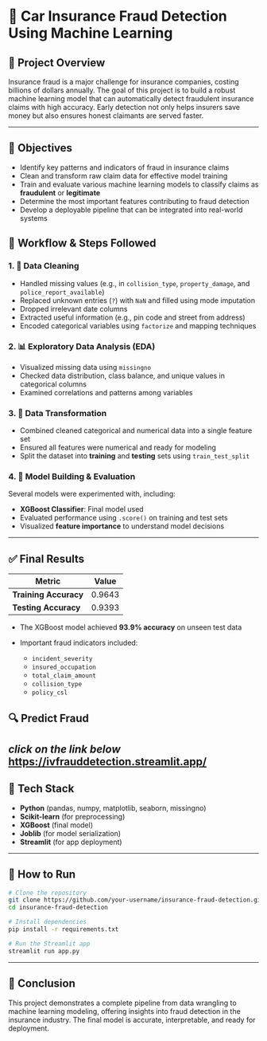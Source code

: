 # 🚨 Car Insurance Fraud Detection Using Machine Learning

## 📌 Project Overview

Insurance fraud is a major challenge for insurance companies, costing billions of dollars annually. The goal of this project is to build a robust machine learning model that can automatically detect fraudulent insurance claims with high accuracy. Early detection not only helps insurers save money but also ensures honest claimants are served faster.

---

## 🎯 Objectives

* Identify key patterns and indicators of fraud in insurance claims
* Clean and transform raw claim data for effective model training
* Train and evaluate various machine learning models to classify claims as **fraudulent** or **legitimate**
* Determine the most important features contributing to fraud detection
* Develop a deployable pipeline that can be integrated into real-world systems


## 📂 Workflow & Steps Followed

### 1. 🧹 Data Cleaning

* Handled missing values (e.g., in `collision_type`, `property_damage`, and `police_report_available`)
* Replaced unknown entries (`?`) with `NaN` and filled using mode imputation
* Dropped irrelevant date columns
* Extracted useful information (e.g., pin code and street from address)
* Encoded categorical variables using `factorize` and mapping techniques

### 2. 📊 Exploratory Data Analysis (EDA)

* Visualized missing data using `missingno`
* Checked data distribution, class balance, and unique values in categorical columns
* Examined correlations and patterns among variables

### 3. 🔄 Data Transformation

* Combined cleaned categorical and numerical data into a single feature set
* Ensured all features were numerical and ready for modeling
* Split the dataset into **training** and **testing** sets using `train_test_split`

### 4. 🤖 Model Building & Evaluation

Several models were experimented with, including:

* **XGBoost Classifier**: Final model used
* Evaluated performance using `.score()` on training and test sets
* Visualized **feature importance** to understand model decisions

---

## ✅ Final Results

| Metric                | Value  |
| --------------------- | ------ |
| **Training Accuracy** | 0.9643 |
| **Testing Accuracy**  | 0.9393 |

* The XGBoost model achieved **93.9% accuracy** on unseen test data
* Important fraud indicators included:

  * `incident_severity`
  * `insured_occupation`
  * `total_claim_amount`
  * `collision_type`
  * `policy_csl`

## 🔍 Predict Fraud 
*click on the link below*
https://ivfrauddetection.streamlit.app/
---

## 🧰 Tech Stack

* **Python** (pandas, numpy, matplotlib, seaborn, missingno)
* **Scikit-learn** (for preprocessing)
* **XGBoost** (final model)
* **Joblib** (for model serialization)
* **Streamlit** (for app deployment)


---

## 🚀 How to Run

```bash
# Clone the repository
git clone https://github.com/your-username/insurance-fraud-detection.git
cd insurance-fraud-detection

# Install dependencies
pip install -r requirements.txt

# Run the Streamlit app
streamlit run app.py
```

---

## 📝 Conclusion

This project demonstrates a complete pipeline from data wrangling to machine learning modeling, offering insights into fraud detection in the insurance industry. The final model is accurate, interpretable, and ready for deployment.


